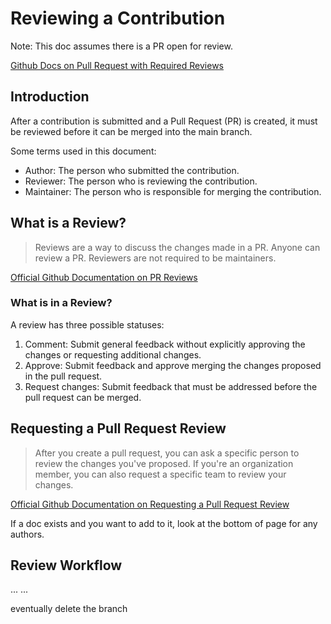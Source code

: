 # Reviewing a Contribution

Note: This doc assumes there is a PR open for review.

[Github Docs on Pull Request with Required Reviews](https://docs.github.com/en/pull-requests/collaborating-with-pull-requests/reviewing-changes-in-pull-requests/approving-a-pull-request-with-required-reviews)

## Introduction

After a contribution is submitted and a Pull Request (PR) is created, it must
be reviewed before it can be merged into the main branch.

Some terms used in this document:

- Author: The person who submitted the contribution.
- Reviewer: The person who is reviewing the contribution.
- Maintainer: The person who is responsible for merging the contribution.

## What is a Review?

> Reviews are a way to discuss the changes made in a PR.
> Anyone can review a PR. Reviewers are not required to be maintainers.

[Official Github Documentation on PR Reviews](https://docs.github.com/en/pull-requests/collaborating-with-pull-requests/reviewing-changes-in-pull-requests/about-pull-request-reviews)

### What is in a Review?

A review has three possible statuses:

1. Comment: Submit general feedback without explicitly approving the changes or requesting additional changes.
2. Approve: Submit feedback and approve merging the changes proposed in the pull request.
3. Request changes: Submit feedback that must be addressed before the pull request can be merged.

## Requesting a Pull Request Review

> After you create a pull request, you can ask a specific
> person to review the changes you've proposed.
> If you're an organization member, you can also request a
> specific team to review your changes.

[Official Github Documentation on Requesting a Pull Request Review](https://docs.github.com/en/pull-requests/collaborating-with-pull-requests/proposing-changes-to-your-work-with-pull-requests/requesting-a-pull-request-review)

If a doc exists and you want to add to it, look at the bottom of page for
any authors.

## Review Workflow

...
...

eventually delete the branch
